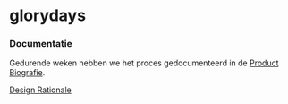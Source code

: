 # glorydays

### Documentatie
Gedurende weken hebben we het proces gedocumenteerd in de [Product Biografie](https://docs.google.com/document/d/1WLTZvnaozR54mjuEAJiTyEz7x85r8EW1nZUzlMftpLw/edit?usp=sharing).


[Design Rationale](https://docs.google.com/document/d/1C6x1odMwO2Cvtgix7nsdtX78dHrmNY_EgaVVLOTDGHk/edit?usp=sharing) <br>

